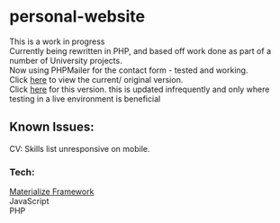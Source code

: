 # personal-website
This is a work in progress <br />
Currently being rewritten in PHP, and based off work done as part of a number of University projects.<br />
Now using PHPMailer for the contact form - tested and working.<br />
Click [here](https://timireland.uk) to view the current/ original version.<br />
Click [here](https://dev.timireland.uk) for this version. this is updated infrequently and only where testing in a live environment is beneficial<br />
## Known Issues:
CV: Skills list unresponsive on mobile.
### Tech:
[Materialize Framework](https://materializecss.com)<br />
JavaScript<br />
PHP<br />
